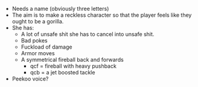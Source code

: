 - Needs a name (obviously three letters)
- The aim is to make a reckless character so that the player feels like they ought to be a gorilla.
- She has:
	- A lot of unsafe shit she has to cancel into unsafe shit.
	- Bad pokes
	- Fuckload of damage
	- Armor moves
	- A symmetrical fireball back and forwards
		- qcf = fireball with heavy pushback
		- qcb = a jet boosted tackle
- Peekoo voice?
